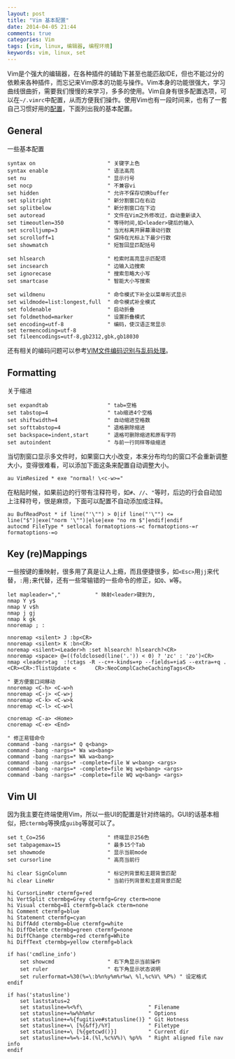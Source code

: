 ```yaml
---
layout: post
title: "Vim 基本配置"
date: 2014-04-05 21:44
comments: true
categories: Vim
tags: [vim, linux, 编辑器, 编程环境]
keywords: vim, linux, set
---
```

Vim是个强大的编辑器，在各种插件的辅助下甚至也能匹敌IDE，但也不能过分的依赖来各种插件，而忘记来Vim原本的功能与操作。Vim本身的功能很强大，学习曲线很曲折，需要我们慢慢的来学习，多多的使用。Vim自身有很多配置选项，可以在`~/.vimrc`中配置，从而方便我们操作。使用Vim也有一段时间来，也有了一套自己习惯好用的[配置](https://github.com/812lcl/dotfiles)，下面列出我的基本配置。

## General ##

一些基本配置

    syntax on                       " 关键字上色
    syntax enable                   " 语法高亮
    set nu                          " 显示行号
    set nocp                        " 不兼容vi
    set hidden                      " 允许不保存切换buffer
    set splitright                  " 新分割窗口在右边
    set splitbelow                  " 新分割窗口在下边
    set autoread                    " 文件在Vim之外修改过，自动重新读入
    set timeoutlen=350              " 等待时间,如<leader>键后的输入
    set scrolljump=3                " 当光标离开屏幕滑动行数
    set scrolloff=1                 " 保持在光标上下最少行数
    set showmatch                   " 短暂回显匹配括号
<!--more-->
    set hlsearch                    " 检索时高亮显示匹配项
    set incsearch                   " 边输入边搜索
    set ignorecase                  " 搜索忽略大小写
    set smartcase                   " 智能大小写搜索

    set wildmenu                    " 命令模式下补全以菜单形式显示
    set wildmode=list:longest,full  " 命令模式补全模式
    set foldenable                  " 启动折叠
    set foldmethod=marker           " 设置折叠模式
    set encoding=utf-8              " 编码，使汉语正常显示
    set termencoding=utf-8
    set fileencodings=utf-8,gb2312,gbk,gb18030

还有相关的编码问题可以参考[VIM文件编码识别与乱码处理](http://edyfox.codecarver.org/html/vim_fileencodings_detection.html)。

## Formatting ##

关于缩进

    set expandtab                   " tab=空格
    set tabstop=4                   " tab缩进4个空格
    set shiftwidth=4                " 自动缩进空格数
    set softtabstop=4               " 退格删除缩进
    set backspace=indent,start      " 退格可删除缩进和原有字符
    set autoindent                  " 与前一行同样等级缩进

当切割窗口显示多文件时，如果窗口大小改变，本来分布均匀的窗口不会重新调整大小，变得很难看，可以添加下面这条来配置自动调整大小。

    au VimResized * exe "normal! \<c-w>="

在粘贴时候，如果前边的行带有注释符号，如`#`、`//`、`"`等时，后边的行会自动加上注释符号，很是麻烦，下面可以配置不自动添加成注释。

    au BufReadPost * if line("'\"") > 0|if line("'\"") <= line("$")|exe("norm '\"")|else|exe "no rm $"|endif|endif
    autocmd FileType * setlocal formatoptions-=c formatoptions-=r formatoptions-=o

## Key (re)Mappings ##

一些按键的重映射，很多用了真是让人上瘾，而且便捷很多，如`<Esc>`用`jj`来代替，`:`用`;`来代替，还有一些常输错的一些命令的修正，如`Q`、`W`等。

    let mapleader=","           " 映射<leader>键到为,
    nmap Y y$
    nmap V v$h
    nmap j gj
    nmap k gk
    nnoremap ; :

    nnoremap <silent> J :bp<CR>
    nnoremap <silent> K :bn<CR>
    noremap <silent><Leader>h :set hlsearch! hlsearch?<CR>
    nnoremap <space> @=((foldclosed(line('.')) < 0) ? 'zc' : 'zo')<CR>
    nmap <leader>tag  :!ctags -R --c++-kinds=+p --fields=+iaS --extra=+q .<CR><CR>:TlistUpdate <      CR>:NeoComplCacheCachingTags<CR>

    " 更方便窗口间移动
    nnoremap <C-h> <C-w>h
    nnoremap <C-j> <C-w>j
    nnoremap <C-k> <C-w>k
    nnoremap <C-l> <C-w>l

    cnoremap <C-a> <Home>
    cnoremap <C-e> <End>

    " 修正易错命令
    command -bang -nargs=* Q q<bang>
    command -bang -nargs=* Wa wa<bang>
    command -bang -nargs=* WA wa<bang>
    command -bang -nargs=* -complete=file W w<bang> <args>
    command -bang -nargs=* -complete=file Wq wq<bang> <args>
    command -bang -nargs=* -complete=file WQ wq<bang> <args>

## Vim UI ##

因为我主要在终端使用Vim，所以一些UI的配置是针对终端的。GUI的话基本相似，把`ctermbg`等换成`guibg`等就可以了。

    set t_Co=256                    " 终端显示256色                                             
    set tabpagemax=15               " 最多15个Tab
    set showmode                    " 显示当前mode
    set cursorline                  " 高亮当前行
    
    hi clear SignColumn             " 标记列背景和主题背景匹配
    hi clear LineNr                 " 当前行列背景和主题背景匹配
    
    hi CursorLineNr ctermfg=red
    hi VertSplit ctermbg=Grey ctermfg=Grey cterm=none
    hi Visual ctermbg=81 ctermfg=black cterm=none
    hi Comment ctermfg=blue
    hi Statement ctermfg=cyan
    hi DiffAdd ctermbg=blue ctermfg=white
    hi DiffDelete ctermbg=green ctermfg=none
    hi DiffChange ctermbg=red ctermfg=White
    hi DiffText ctermbg=yellow ctermfg=black
    
    if has('cmdline_info')
        set showcmd                 " 右下角显示当前操作
        set ruler                   " 右下角显示状态说明
        set rulerformat=%30(%=\:b%n%y%m%r%w\ %l,%c%V\ %P%) " 设定格式
    endif
    
    if has('statusline')
        set laststatus=2
        set statusline=%<%f\                     " Filename
        set statusline+=%w%h%m%r                 " Options
        set statusline+=%{fugitive#statusline()} " Git Hotness
        set statusline+=\ [%{&ff}/%Y]            " Filetype
        set statusline+=\ [%{getcwd()}]          " Current dir
        set statusline+=%=%-14.(%l,%c%V%)\ %p%%  " Right aligned file nav info
    endif

